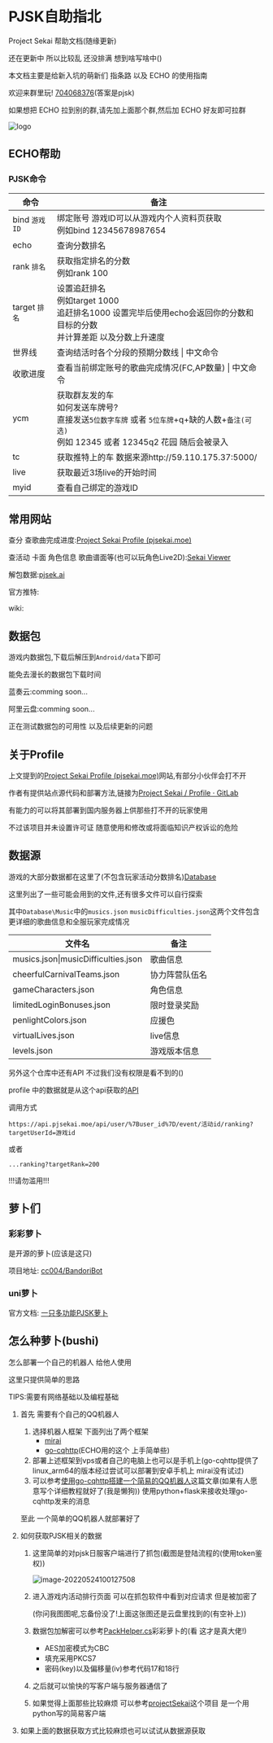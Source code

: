 # PJSK自助指北
Project Sekai 帮助文档(随缘更新)

还在更新中 所以比较乱 还没排满 想到啥写啥中()

本文档主要是给新入坑的萌新们 指条路 以及 ECHO 的使用指南

欢迎来群里玩! [704068376](https://qm.qq.com/cgi-bin/qm/qr?k=qkLGygmMTqu_5hj5d4NAXpCAncfB8HQc&jump_from=webapi)(答案是pjsk)

如果想把 ECHO 拉到别的群,请先加上面那个群,然后加 ECHO 好友即可拉群

![logo](http://q1.qlogo.cn/g?b=qq&nk=845064550&s=160)



## ECHO帮助

### PJSK命令

| 命令          | 备注                                                         |
| ------------- | ------------------------------------------------------------ |
| bind `游戏ID` | 绑定账号 游戏ID可以从游戏内个人资料页获取<br />例如bind 12345678987654 |
| echo          | 查询分数排名                                                 |
| rank `排名`   | 获取指定排名的分数<br />例如rank 100                         |
| target `排名` | 设置追赶排名<br />例如target 1000<br />追赶排名1000 设置完毕后使用echo会返回你的分数和目标的分数<br />并计算差距 以及分数上升速度 |
| 世界线        | 查询结活时各个分段的预期分数线 \| 中文命令                   |
| 收歌进度      | 查看当前绑定账号的歌曲完成情况(FC,AP数量) \| 中文命令        |
| ycm           | 获取群友发的车<br />如何发送车牌号?<br />直接发送`5位数字车牌` 或者 `5位车牌`+q+缺的人数+`备注(可选)`<br />例如 12345 或者 12345q2 花园 随后会被录入 |
| tc            | 获取推特上的车 数据来源http://59.110.175.37:5000/            |
| live          | 获取最近3场live的开始时间                                    |
| myid          | 查看自己绑定的游戏ID                                         |



## 常用网站

查分 查歌曲完成进度:[Project Sekai Profile (pjsekai.moe)](https://profile.pjsekai.moe/#/)

查活动 卡面 角色信息 歌曲谱面等(也可以玩角色Live2D):[Sekai Viewer](https://sekai.best/)

解包数据:[pjsek.ai](https://pjsek.ai/)

官方推特:

wiki:



## 数据包

游戏内数据包,下载后解压到`Android/data`下即可

能免去漫长的数据包下载时间

蓝奏云:comming soon...

阿里云盘:comming soon...

正在测试数据包的可用性 以及后续更新的问题




## 关于Profile

上文提到的[Project Sekai Profile (pjsekai.moe)](https://profile.pjsekai.moe/#/)网站,有部分小伙伴会打不开

作者有提供站点源代码和部署方法,链接为[Project Sekai / Profile · GitLab](https://gitlab.com/pjsekai/profile)

有能力的可以将其部署到国内服务器上供那些打不开的玩家使用

不过该项目并未设置许可证 随意使用和修改或将面临知识产权诉讼的危险



## 数据源

游戏的大部分数据都在这里了(不包含玩家活动分数排名)[Database](https://gitlab.com/pjsekai/database)

这里列出了一些可能会用到的文件,还有很多文件可以自行探索

其中`Database\Music`中的`musics.json` `musicDifficulties.json`这两个文件包含更详细的歌曲信息和全服玩家完成情况

| 文件名                              | 备注           |
| ----------------------------------- | -------------- |
| musics.json\|musicDifficulties.json | 歌曲信息       |
| cheerfulCarnivalTeams.json          | 协力阵营队伍名 |
| gameCharacters.json                 | 角色信息       |
| limitedLoginBonuses.json            | 限时登录奖励   |
| penlightColors.json                 | 应援色         |
| virtualLives.json                   | live信息       |
| levels.json                         | 游戏版本信息   |

另外这个仓库中还有API 不过我们没有权限是看不到的()

profile 中的数据就是从这个api获取的[API](https://api.pjsekai.moe/api/user/)

调用方式

`https://api.pjsekai.moe/api/user/%7Buser_id%7D/event/活动id/ranking?targetUserId=游戏id`

或者

`...ranking?targetRank=200`

!!!请勿滥用!!!



## 萝卜们

### 彩彩萝卜

是开源的萝卜(应该是这只)

项目地址: [cc004/BandoriBot](https://github.com/cc004/BandoriBot)

### uni萝卜

官方文档: [一只多功能PJSK萝卜](https://bot.unijzlsx.com/)





## 怎么种萝卜(bushi)

怎么部署一个自己的机器人 给他人使用

这里只提供简单的思路

TIPS:需要有网络基础以及编程基础

1. 首先 需要有个自己的QQ机器人

   1. 选择机器人框架 下面列出了两个框架
      * [mirai](https://github.com/mamoe/mirai)
      * [go-cqhttp](https://github.com/Mrs4s/go-cqhttp)(ECHO用的这个 上手简单些)
   2. 部署上述框架到vps或者自己的电脑上也可以是手机上(go-cqhttp提供了linux_arm64的版本经过尝试可以部署到安卓手机上 mirai没有试过)
   3. 可以参考[使用go-cqhttp搭建一个简易的QQ机器人](https://blog.csdn.net/tagagi/article/details/121089116)这篇文章(如果有人愿意写个详细教程就好了(我是懒狗)) 使用python+flask来接收处理go-cqhttp发来的消息

   至此 一个简单的QQ机器人就部署好了

2. 如何获取PJSK相关的数据

   1. 这里简单的对pjsk日服客户端进行了抓包(截图是登陆流程的(使用token鉴权))
      
      ![image-20220524100127508](https://s2.loli.net/2022/05/24/bQvoWAOB9CqzMsI.png)
   
   2. 进入游戏内活动排行页面 可以在抓包软件中看到对应请求 但是被加密了
   
      ​	(你问我图图呢,忘备份没了!上面这张图还是云盘里找到的(有空补上))
   
   3. 数据包加解密可以参考[PackHelper.cs](https://github.com/cc004/BandoriBot/blob/master/SekaiClient/PackHelper.cs)彩彩萝卜的(看 这才是真大佬!)
   
      * AES加密模式为CBC
      * 填充采用PKCS7
      * 密码(key)以及偏移量(iv)参考代码17和18行
   
   4. 之后就可以愉快的写客户端与服务器通信了
   
   5. 如果觉得上面那些比较麻烦 可以参考[projectSekai](https://github.com/xhl6666/projectSekai)这个项目 是一个用python写的简易客户端
   
3. 如果上面的数据获取方式比较麻烦也可以试试从数据源获取
